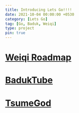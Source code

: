 ```yaml
---
title: Introducing Lets Go!!!!
date: 2021-10-04 00:00:00 +0530
category: [Lets Go]
tag: [Go, Baduk, Weiqi]
type: project 
pin: true
---
```


# [Weiqi Roadmap](/blog/weiqi-roadmap/)

# [BadukTube](/blog/baduktube/)

# [TsumeGod](/blog/tsumegod/)


